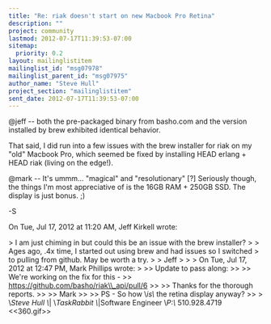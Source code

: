 ```yaml
---
title: "Re: riak doesn't start on new Macbook Pro Retina"
description: ""
project: community
lastmod: 2012-07-17T11:39:53-07:00
sitemap:
  priority: 0.2
layout: mailinglistitem
mailinglist_id: "msg07978"
mailinglist_parent_id: "msg07975"
author_name: "Steve Hull"
project_section: "mailinglistitem"
sent_date: 2012-07-17T11:39:53-07:00
---
```



@jeff -- both the pre-packaged binary from basho.com and the version
installed by brew exhibited identical behavior.

That said, I did run into a few issues with the brew installer for riak on
my "old" Macbook Pro, which seemed be fixed by installing HEAD erlang +
HEAD riak (living on the edge!).

@mark -- It's ummm... "magical" and "resolutionary" [?]
Seriously though, the things I'm most appreciative of is the 16GB RAM +
250GB SSD. The display is just bonus. ;)

-S

On Tue, Jul 17, 2012 at 11:20 AM, Jeff Kirkell wrote:

&gt; I am just chiming in but could this be an issue with the brew installer?
&gt;
&gt; Ages ago, .4x time, I started out using brew and had issues so I switched
&gt; to pulling from github. May be worth a try.
&gt;
&gt; Jeff
&gt;
&gt;
&gt; On Tue, Jul 17, 2012 at 12:47 PM, Mark Phillips  wrote:
&gt;
&gt;&gt; Update to pass along:
&gt;&gt;
&gt;&gt; We're working on the fix for this -
&gt;&gt; https://github.com/basho/riak\\_api/pull/6
&gt;&gt;
&gt;&gt; Thanks for the thorough reports.
&gt;&gt;
&gt;&gt; Mark
&gt;&gt;
&gt;&gt; PS - So how \\*is\\* the retina display anyway?
&gt;&gt;
&gt;
\\*Steve Hull \\*| \\*TaskRabbit \\*|Software Engineer
\\*P:\\* 510.928.4719
&lt;&lt;360.gif&gt;&gt;

